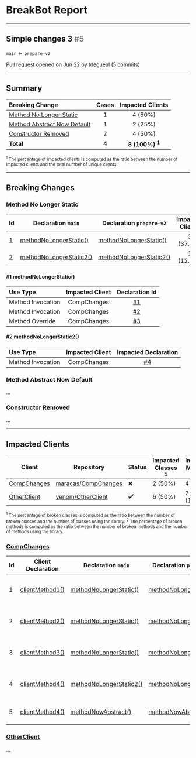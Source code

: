 # BreakBot Report

---
## Simple changes 3 <span style="color:grey">#5</span>
`main` ← `prepare-v2`

[Pull request](https://github.com/tdegueul/comp-changes/pull/5) opened on Jun 22 by tdegueul (5 commits)

---
## Summary

| Breaking Change | Cases | Impacted Clients |
|:---------------------------------------------------------------|:-----:|:------:|
| [Method No Longer Static](#bc:method-no-longer-static)         | 1     | 4 (50%) |
| [Method Abstract Now Default](#bc:method-abstract-now-default) | 1     | 2 (25%) |
| [Constructor Removed](#bc:constructor-removed)                 | 2     | 4 (50%) |
| **Total**                                                      | **4** | **8 (100%) <sup>1</sup>** |

<small>
<sup>1</sup> The percentage of impacted clients is computed as the ratio between the number of impacted clients and the total number of unique clients.
</small>

---
## Breaking Changes

### Method No Longer Static <a class="anchor" id="bc:method-no-longer-static"></a>

| Id | Declaration `main` | Declaration `prepare-v2` | Impacted Clients |
|----|--------------------|--------------------------|:----------------:|
| [1]()  | [methodNoLongerStatic()](https://github.com/tdegueul/comp-changes/blob/main//src/main/methodNoLongerStatic/MethodNoLongerStatic.java#L5-L7) | [methodNoLongerStatic()](https://github.com/tdegueul/comp-changes/blob/prepare-v2/src/main/methodNoLongerStatic/MethodNoLongerStatic.java#L5-L7) | 3 (37.5%) |
| [2]()  | [methodNoLongerStatic2()](https://github.com/tdegueul/comp-changes/blob/main//src/main/methodNoLongerStatic/MethodNoLongerStatic.java#L5-L7) | [methodNoLongerStatic2()](https://github.com/tdegueul/comp-changes/blob/prepare-v2/src/main/methodNoLongerStatic/MethodNoLongerStatic.java#L5-L7) | 1 (12.5%) |

#### #1 methodNoLongerStatic()


| Use Type | Impacted Client | Declaration Id |
|:---------|:---------------:|:--------------------:|
| Method Invocation | CompChanges | [#1](#client:compchanges) |
| Method Invocation | CompChanges | [#2](#client:compchanges) |
| Method Override   | CompChanges | [#3](#client:compchanges) |

#### #2 methodNoLongerStatic2()

| Use Type | Impacted Client | Impacted Declaration |
|:---------|:---------------:|:--------------------:|
| Method Invocation | CompChanges | [#4](#compchanges:4) |

### Method Abstract Now Default <a class="anchor" id="bc:method-abstract-now-default"></a>
...

### Constructor Removed <a class="anchor" id="bc:constructor-removed"></a>
...

---

## Impacted Clients

Client | Repository | Status | Impacted Classes <sup>1</sup> | Impacted Methods <sup>2</sup> | 
------ | ---------- | ------ | ---------------- | ---------------- |
[CompChanges]() | [maracas/CompChanges](https://github.com/SpoonLabs/flacoco) | :x: | 2 (50%) | 4 (80%)
[OtherClient]() | [venom/OtherClient](https://github.com/SpoonLabs/coming) | :heavy_check_mark: | 6 (50%) | 2 (100%)

<small>
<sup>1</sup> The percentage of broken classes is computed as the ratio between the number of broken classes and the number of classes using the library.  
<sup>2</sup> The percentage of broken methods is computed as the ratio between the number of broken methods and the number of methods using the library.  
</small>

### [CompChanges]() <a class="anchor" id="client:compchanges"></a>

| Id | Client Declaration | Declaration `main` | Declaration `prepare-v2` | Breaking Change | Use Type |
|----|---|---|---|---|---|
| 1   | [clientMethod1()]() | [methodNoLongerStatic()](https://github.com/tdegueul/comp-changes/blob/main//src/main/methodNoLongerStatic/MethodNoLongerStatic.java#L5-L7) | [methodNoLongerStatic()](https://github.com/tdegueul/comp-changes/blob/prepare-v2/src/main/methodNoLongerStatic/MethodNoLongerStatic.java#L5-L7) | Method No Longer Static | Method Invocation | 
| 2 | [clientMethod2()]() | [methodNoLongerStatic()](https://github.com/tdegueul/comp-changes/blob/main//src/main/methodNoLongerStatic/MethodNoLongerStatic.java#L5-L7) | [methodNoLongerStatic()](https://github.com/tdegueul/comp-changes/blob/prepare-v2/src/main/methodNoLongerStatic/MethodNoLongerStatic.java#L5-L7) | Method No Longer Static | Method Invocation |
| 3 | [clientMethod3()]() | [methodNoLongerStatic()](https://github.com/tdegueul/comp-changes/blob/main//src/main/methodNoLongerStatic/MethodNoLongerStatic.java#L5-L7) | [methodNoLongerStatic()](https://github.com/tdegueul/comp-changes/blob/prepare-v2/src/main/methodNoLongerStatic/MethodNoLongerStatic.java#L5-L7) | Method No Longer Static | Method Override |
| 4 | [clientMethod4()]() | [methodNoLongerStatic2()](https://github.com/tdegueul/comp-changes/blob/main//src/main/methodNoLongerStatic/MethodNoLongerStatic.java#L5-L7) | [methodNoLongerStatic2()](https://github.com/tdegueul/comp-changes/blob/prepare-v2/src/main/methodNoLongerStatic/MethodNoLongerStatic.java#L5-L7) | Method No Longer Static | Method Invocation | 
| 5 <a class="anchor" id="compchanges:5"></a>  | [clientMethod4()]() | [methodNowAbstract()]() | [methodNowAbstract()]() | Method Now Abstract | Method Invocation | 

### [OtherClient]()
...